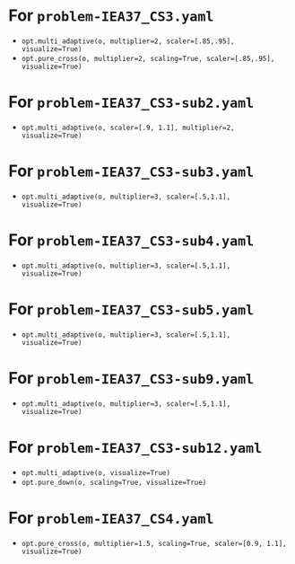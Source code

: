 # For `problem-IEA37_CS3.yaml`

* `opt.multi_adaptive(o, multiplier=2, scaler=[.85,.95], visualize=True)`
* `opt.pure_cross(o, multiplier=2, scaling=True, scaler=[.85,.95], visualize=True)`

# For `problem-IEA37_CS3-sub2.yaml`

* `opt.multi_adaptive(o, scaler=[.9, 1.1], multiplier=2, visualize=True)`

# For `problem-IEA37_CS3-sub3.yaml`

* `opt.multi_adaptive(o, multiplier=3, scaler=[.5,1.1], visualize=True)`

# For `problem-IEA37_CS3-sub4.yaml`

* `opt.multi_adaptive(o, multiplier=3, scaler=[.5,1.1], visualize=True)`

# For `problem-IEA37_CS3-sub5.yaml`

* `opt.multi_adaptive(o, multiplier=3, scaler=[.5,1.1], visualize=True)`

# For `problem-IEA37_CS3-sub9.yaml`

* `opt.multi_adaptive(o, multiplier=3, scaler=[.5,1.1], visualize=True)`

# For `problem-IEA37_CS3-sub12.yaml`

* `opt.multi_adaptive(o, visualize=True)`
* `opt.pure_down(o, scaling=True, visualize=True)`

# For `problem-IEA37_CS4.yaml`

* `opt.pure_cross(o, multiplier=1.5, scaling=True, scaler=[0.9, 1.1], visualize=True)`
